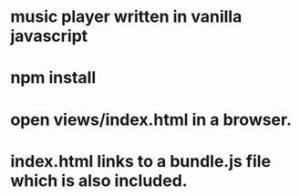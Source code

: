# music player written in vanilla javascript

# npm install
# open views/index.html in a browser. 
# index.html links to a bundle.js file which is also included.
